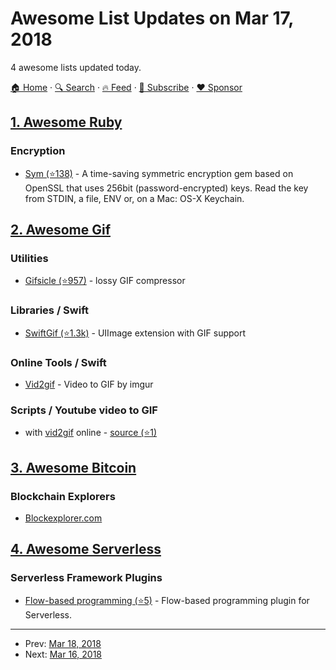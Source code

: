 # Awesome List Updates on Mar 17, 2018

4 awesome lists updated today.

[🏠 Home](/README.md) · [🔍 Search](https://www.trackawesomelist.com/search/) · [🔥 Feed](https://www.trackawesomelist.com/rss.xml) · [📮 Subscribe](https://trackawesomelist.us17.list-manage.com/subscribe?u=d2f0117aa829c83a63ec63c2f&id=36a103854c) · [❤️  Sponsor](https://github.com/sponsors/theowenyoung)



## [1. Awesome Ruby](/content/markets/awesome-ruby/README.md)

### Encryption

*   [Sym (⭐138)](https://github.com/kigster/sym) - A time-saving symmetric encryption gem based on OpenSSL that uses 256bit (password-encrypted) keys. Read the key from STDIN, a file, ENV or, on a Mac: OS-X Keychain.

## [2. Awesome Gif](/content/davisonio/awesome-gif/README.md)

### Utilities

*   [Gifsicle (⭐957)](https://github.com/kornelski/giflossy) - lossy GIF compressor

### Libraries / Swift

*   [SwiftGif (⭐1.3k)](https://github.com/swiftgif/SwiftGif) - UIImage extension with GIF support

### Online Tools / Swift

*   [Vid2gif](https://imgur.com/vidgif) - Video to GIF by imgur

### Scripts / Youtube video to GIF

*   with [vid2gif](https://imgur.com/vidgif) online - [source (⭐1)](https://github.com/jimgur/gif)

## [3. Awesome Bitcoin](/content/igorbarinov/awesome-bitcoin/README.md)

### Blockchain Explorers

*   [Blockexplorer.com](https://blockexplorer.com)

## [4. Awesome Serverless](/content/pmuens/awesome-serverless/README.md)

### Serverless Framework Plugins

*   [Flow-based programming (⭐5)](https://github.com/p0wl/serverless-fbp) - Flow-based programming plugin for Serverless.

---

- Prev: [Mar 18, 2018](/content/2018/03/18/README.md)
- Next: [Mar 16, 2018](/content/2018/03/16/README.md)